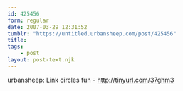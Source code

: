```yaml
---
id: 425456
form: regular
date: 2007-03-29 12:31:52
tumblr: "https://untitled.urbansheep.com/post/425456"
title:
tags:
    - post
layout: post-text.njk
---
```


<p>urbansheep: Link circles fun - <a href="http://tinyurl.com/37ghm3">http://tinyurl.com/37ghm3</a></p>

